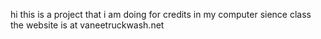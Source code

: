 hi this is a project that i am doing for credits in my computer sience class the website is at vaneetruckwash.net